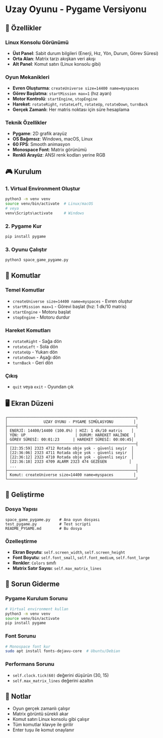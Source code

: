 # Uzay Oyunu - Pygame Versiyonu

## 🚀 Özellikler

### Linux Konsolu Görünümü
- **Üst Panel**: Sabit durum bilgileri (Enerji, Hız, Yön, Durum, Görev Süresi)
- **Orta Alan**: Matrix tarzı akışkan veri akışı
- **Alt Panel**: Komut satırı (Linux konsolu gibi)

### Oyun Mekanikleri
- **Evren Oluşturma**: `createUniverse size=14400 name=myspaces`
- **Görev Başlatma**: `startMission max=1` (hız ayarı)
- **Motor Kontrolü**: `startEngine`, `stopEngine`
- **Hareket**: `rotateRight`, `rotateLeft`, `rotateUp`, `rotateDown`, `turnBack`
- **Gerçek Zamanlı**: Her matris noktası için süre hesaplama

### Teknik Özellikler
- **Pygame**: 2D grafik arayüz
- **OS Bağımsız**: Windows, macOS, Linux
- **60 FPS**: Smooth animasyon
- **Monospace Font**: Matrix görünümü
- **Renkli Arayüz**: ANSI renk kodları yerine RGB

## 🎮 Kurulum

### 1. Virtual Environment Oluştur
```bash
python3 -m venv venv
source venv/bin/activate  # Linux/macOS
# veya
venv\Scripts\activate     # Windows
```

### 2. Pygame Kur
```bash
pip install pygame
```

### 3. Oyunu Çalıştır
```bash
python3 space_game_pygame.py
```

## 🎯 Komutlar

### Temel Komutlar
- `createUniverse size=14400 name=myspaces` - Evren oluştur
- `startMission max=1` - Görevi başlat (hız: 1 dk/10 matris)
- `startEngine` - Motoru başlat
- `stopEngine` - Motoru durdur

### Hareket Komutları
- `rotateRight` - Sağa dön
- `rotateLeft` - Sola dön
- `rotateUp` - Yukarı dön
- `rotateDown` - Aşağı dön
- `turnBack` - Geri dön

### Çıkış
- `quit` veya `exit` - Oyundan çık

## 🖥️ Ekran Düzeni

```
┌─────────────────────────────────────────────────────────┐
│                UZAY OYUNU - PYGAME SIMÜLASYONU         │
├─────────────────────────────────────────────────────────┤
│ ENERJİ: 14400/14400 (100.0%) | HIZ: 1 dk/10 matris    │
│ YÖN: UP                      | DURUM: HAREKET HALİNDE  │
│ GÖREV SÜRESİ: 00:01:23      | HAREKET SÜRESİ: 00:00:45│
├─────────────────────────────────────────────────────────┤
│ [22:35:59] 2323 4712 Rotada obje yok - güvenli seyir  │
│ [22:36:06] 2323 4711 Rotada obje yok - güvenli seyir  │
│ [22:36:12] 2323 4710 Rotada obje yok - güvenli seyir  │
│ [22:36:18] 2323 4709 ALARM 2323 474 GEZEGEN          │
│ ...                                                     │
├─────────────────────────────────────────────────────────┤
│ Komut: createUniverse size=14400 name=myspaces         │
└─────────────────────────────────────────────────────────┘
```

## 🔧 Geliştirme

### Dosya Yapısı
```
space_game_pygame.py    # Ana oyun dosyası
test_pygame.py          # Test scripti
README_PYGAME.md        # Bu dosya
```

### Özelleştirme
- **Ekran Boyutu**: `self.screen_width`, `self.screen_height`
- **Font Boyutu**: `self.font_small`, `self.font_medium`, `self.font_large`
- **Renkler**: `Colors` sınıfı
- **Matrix Satır Sayısı**: `self.max_matrix_lines`

## 🐛 Sorun Giderme

### Pygame Kurulum Sorunu
```bash
# Virtual environment kullan
python3 -m venv venv
source venv/bin/activate
pip install pygame
```

### Font Sorunu
```bash
# Monospace font kur
sudo apt install fonts-dejavu-core  # Ubuntu/Debian
```

### Performans Sorunu
- `self.clock.tick(60)` değerini düşürün (30, 15)
- `self.max_matrix_lines` değerini azaltın

## 📝 Notlar

- Oyun gerçek zamanlı çalışır
- Matrix görüntü sürekli akar
- Komut satırı Linux konsolu gibi çalışır
- Tüm komutlar klavye ile girilir
- Enter tuşu ile komut onaylanır
